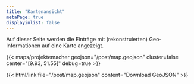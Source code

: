 ```yaml
---
title: "Kartenansicht"
metaPage: true
displayinlist: false
---
```


Auf dieser Seite werden die Einträge mit (rekonstruierten) Geo-Informationen auf eine Karte angezeigt.

{{< maps/projektemacher geojson="/post/map.geojson" cluster=false center="[9.93, 51.55]" debug=true >}}

{{< html/link file="/post/map.geojson" content="Download GeoJSON" >}}
